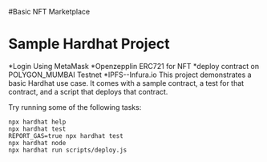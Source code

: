 #Basic NFT Marketplace
# Sample Hardhat Project
*Login Using MetaMask
*Openzepplin ERC721 for NFT
*deploy contract on POLYGON_MUMBAI Testnet
*IPFS--Infura.io
This project demonstrates a basic Hardhat use case. It comes with a sample contract, a test for that contract, and a script that deploys that contract.

Try running some of the following tasks:

```shell
npx hardhat help
npx hardhat test
REPORT_GAS=true npx hardhat test
npx hardhat node
npx hardhat run scripts/deploy.js
```

